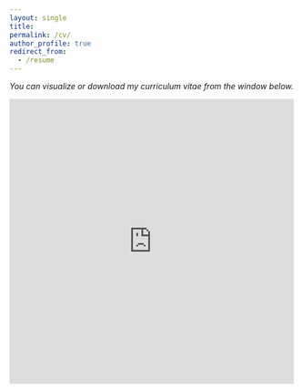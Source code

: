 ```yaml
---
layout: single
title: 
permalink: /cv/
author_profile: true
redirect_from:
  - /resume
---
```

*You can visualize or download my curriculum vitae from the window below.*

<embed src="https://KensleyBlaise.github.io/assets/files/CV of Kensley Blaise.pdf" width="500" height="500" type='application/pdf'>



